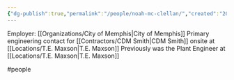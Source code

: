 ```yaml
---
{"dg-publish":true,"permalink":"/people/noah-mc-clellan/","created":"2025-01-02T08:45:30.252-06:00"}
---
```


Employer: [[Organizations/City of Memphis\|City of Memphis]]
Primary engineering contact for [[Contractors/CDM Smith\|CDM Smith]] onsite at [[Locations/T.E. Maxson\|T.E. Maxson]]
Previously was the Plant Engineer at [[Locations/T.E. Maxson\|T.E. Maxson]]

#people 